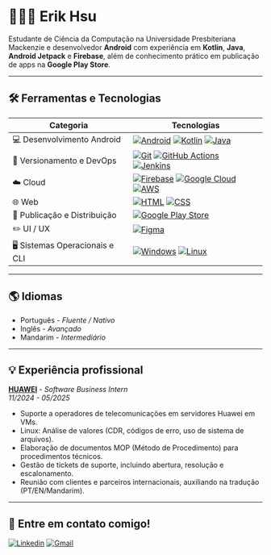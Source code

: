 # 👨🏻‍💻 Erik Hsu

Estudante de Ciência da Computação na Universidade Presbiteriana Mackenzie e desenvolvedor **Android** com experiência em **Kotlin**, **Java**, **Android Jetpack** e **Firebase**, além de conhecimento prático em publicação de apps na **Google Play Store**.

---

## 🛠 Ferramentas e Tecnologias

| Categoria                     | Tecnologias |
|--------------------------------|-------------|
| 💻 Desenvolvimento Android     | [![Android](https://img.shields.io/badge/Android-3DDC84?logo=android&logoColor=white)](#) [![Kotlin](https://img.shields.io/badge/Kotlin-%237F52FF.svg?logo=kotlin&logoColor=white)](#) [![Java](https://img.shields.io/badge/Java-%23ED8B00.svg?logo=openjdk&logoColor=white)](#) |
| 🔄 Versionamento e DevOps      | [![Git](https://img.shields.io/badge/Git-F05032?logo=git&logoColor=fff)](#) [![GitHub Actions](https://img.shields.io/badge/GitHub_Actions-2088FF?logo=github-actions&logoColor=white)](#) [![Jenkins](https://img.shields.io/badge/Jenkins-D24939?logo=jenkins&logoColor=white)](#) |
| ☁️ Cloud                       | [![Firebase](https://img.shields.io/badge/Firebase-039BE5?logo=Firebase&logoColor=white)](#) [![Google Cloud](https://img.shields.io/badge/Google%20Cloud-%234285F4.svg?logo=google-cloud&logoColor=white)](#) [![AWS](https://custom-icon-badges.demolab.com/badge/AWS-%23FF9900.svg?logo=aws&logoColor=white)](#) |
| 🌐 Web                         | [![HTML](https://img.shields.io/badge/HTML-%23E34F26.svg?logo=html5&logoColor=white)](#) [![CSS](https://img.shields.io/badge/CSS-639?logo=css&logoColor=fff)](#) |
| 🚀 Publicação e Distribuição   | [![Google Play Store](https://img.shields.io/badge/Google_Play-414141?logo=google-play&logoColor=white)](#) |
| ✏️ UI / UX                     | [![Figma](https://img.shields.io/badge/Figma-F24E1E?logo=figma&logoColor=white)](#) |
| 🖥️ Sistemas Operacionais e CLI | [![Windows](https://custom-icon-badges.demolab.com/badge/Windows-0078D6?logo=windows11&logoColor=white)](#) [![Linux](https://img.shields.io/badge/Linux-FCC624?logo=linux&logoColor=black)](#) |

---
## 🌎 Idiomas
- Português - *Fluente / Nativo*
- Inglês - *Avançado*
- Mandarim - *Intermediário*
  
---
## 💡 Experiência profissional
[**HUAWEI**](https://www.huawei.com/br/) - *Software Business Intern*           
*11/2024 - 05/2025*

- Suporte a operadores de telecomunicações em servidores Huawei em VMs. 
- Linux: Análise de valores (CDR, códigos de erro, uso de sistema de arquivos). 
- Elaboração de documentos MOP (Método de Procedimento) para procedimentos técnicos. 
- Gestão de tickets de suporte, incluindo abertura, resolução e escalonamento. 
- Reunião com clientes e parceiros internacionais, auxiliando na tradução (PT/EN/Mandarim).

---

## **💬 Entre em contato comigo!**
[![Linkedin](https://skillicons.dev/icons?i=linkedin)](https://www.linkedin.com/in/erikhsu/)
[![Gmail](https://skillicons.dev/icons?i=gmail)](mailto:erikhsu08@gmail.com)

